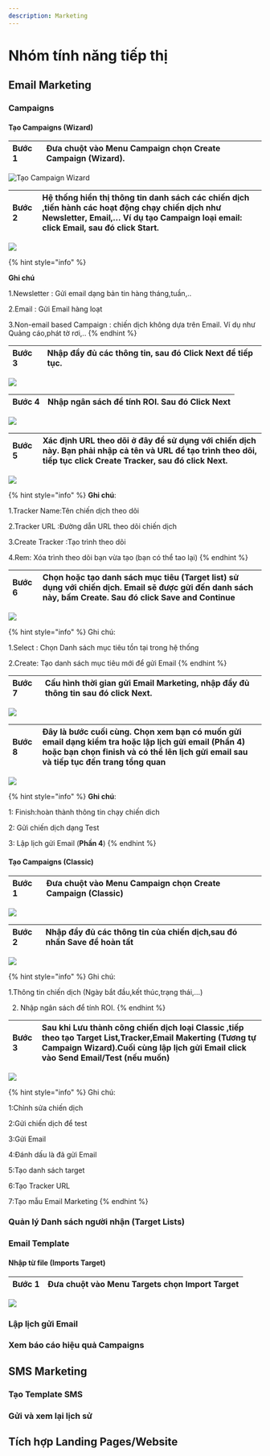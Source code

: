 ```yaml
---
description: Marketing
---
```


# Nhóm tính năng tiếp thị

## Email Marketing

### Campaigns 

#### Tạo Campaigns \(Wizard\)

| Bước 1 | Đưa chuột vào Menu Campaign chọn Create Campaign \(Wizard\). |
| :--- | :--- |


![T&#x1EA1;o Campaign Wizard](../.gitbook/assets/1%20%281%29.png)

| Bước 2 | Hệ thống hiển thị thông tin danh sách các chiến dịch ,tiến hành các hoạt động chạy chiến dịch như Newsletter, Email,… Ví dụ tạo Campaign loại email: click Email, sau đó click Start. |
| :--- | :--- |


![](../.gitbook/assets/2.png)

{% hint style="info" %}
  
**Ghi chú**

1.Newsletter : Gửi email dạng bản tin hàng tháng,tuần,..

2.Email : Gửi Email hàng loạt 

3.Non-email based Campaign : chiến dịch không dựa trên Email. Ví dụ như Quảng cáo,phát tờ rơi,..
{% endhint %}

| Bước 3 | Nhập đầy đủ các thông tin, sau đó Click Next để tiếp tục. |
| :--- | :--- |


![](../.gitbook/assets/3.png)

| Bước 4 | Nhập ngân sách để tính ROI. Sau đó Click Next |
| :--- | :--- |


![](../.gitbook/assets/4%20%282%29.png)

| Bước 5 | Xác định URL theo dõi ở đây để sử dụng với chiến dịch này. Bạn phải nhập cả tên và URL để tạo trình theo dõi, tiếp tục click Create Tracker, sau đó click Next. |
| :--- | :--- |


![](../.gitbook/assets/5%20%282%29.png)

{% hint style="info" %}
**Ghi chú**:

1.Tracker Name:Tên chiến dịch theo dõi

2.Tracker URL :Đường dẫn URL theo dõi chiến dịch

3.Create Tracker :Tạo trình  theo dõi 

4.Rem: Xóa trình theo dõi bạn vừa tạo \(bạn có thể tao lại\)
{% endhint %}

| Bước 6 | Chọn hoặc tạo danh sách mục tiêu \(Target list\) sử dụng với chiến dịch. Email sẽ được gửi đến danh sách này, bấm Create. Sau đó click Save and Continue |
| :--- | :--- |


![](../.gitbook/assets/6%20%282%29.png)

{% hint style="info" %}
Ghi chú:

1.Select : Chọn Danh sách mục tiêu tồn tại trong hệ thống 

2.Create: Tạo danh sách mục tiêu mới để gửi Email
{% endhint %}

| Bước 7 | Cấu hình thời gian gửi Email Marketing, nhập đầy đủ thông tin sau đó click Next. |
| :--- | :--- |


![](../.gitbook/assets/7%20%282%29.png)

| Bước 8 | Đây là bước cuối cùng. Chọn xem bạn có muốn gửi email dạng kiểm tra hoặc lập lịch gửi email \(Phần 4\) hoặc bạn chọn finish và có thể lên lịch gửi email sau và tiếp tục đến trang tổng quan |
| :--- | :--- |


![](../.gitbook/assets/8%20%281%29.png)

{% hint style="info" %}
**Ghi chú**:

1: Finish:hoàn thành thông tin chạy chiến dich 

2: Gửi chiến dịch dạng Test 

3: Lập lịch gửi Email \(**Phần 4**\)
{% endhint %}

#### Tạo Campaigns \(Classic\)

| Bước 1 | Đưa chuột vào Menu Campaign chọn Create Campaign \(Classic\) |
| :--- | :--- |


![](../.gitbook/assets/1.1.png)

| Bước 2 | Nhập đầy đủ các thông tin của chiến dịch,sau đó nhấn Save để hoàn tất |
| :--- | :--- |


![](../.gitbook/assets/1.2.png)

{% hint style="info" %}
Ghi chú:

1.Thông tin chiến dịch \(Ngày bắt đầu,kết thúc,trạng thái,…\)

 2. Nhập ngân sách để tính ROI.
{% endhint %}

| Bước 3 | Sau khi Lưu thành công chiến dịch loại Classic ,tiếp theo tạo Target List,Tracker,Email Makerting \(Tương tự Campaign Wizard\).Cuối cùng lập lịch gửi Email click vào Send Email/Test \(nếu muốn\) |
| :--- | :--- |


![](../.gitbook/assets/1.3.png)

{% hint style="info" %}
Ghi chú:

1:Chỉnh sửa chiến dịch 

2:Gửi chiến dịch để test 

3:Gửi Email 

4:Đánh dấu là đã gửi Email 

5:Tạo danh sách target 

6:Tạo Tracker URL 

7:Tạo mẫu Email Marketing
{% endhint %}

### Quản lý Danh sách người nhận \(Target Lists\)

### Email Template

#### Nhập từ file \(Imports Target\)

| Bước 1 | Đưa chuột vào Menu Targets chọn Import Target |
| :--- | :--- |


![](../.gitbook/assets/1%20%283%29.png)

### Lập lịch gửi Email

### Xem báo cáo hiệu quả Campaigns

## SMS Marketing

### Tạo Template SMS

### Gửi và xem lại lịch sử

## Tích hợp Landing Pages/Website 

